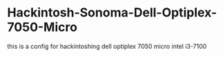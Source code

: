 # Hackintosh-Sonoma-Dell-Optiplex-7050-Micro
 this is a config for hackintoshing dell optiplex 7050 micro intel i3-7100
